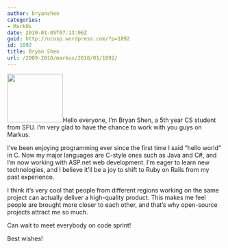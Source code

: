 ```yaml
---
author: bryanshen
categories:
- MarkUs
date: 2010-01-05T07:13:06Z
guid: http://ucosp.wordpress.com/?p=1892
id: 1892
title: Bryan Shen
url: /2009-2010/markus/2010/01/1892/
---
```


[<img class="alignleft size-full wp-image-1893" title="4912_1018396318957_1796624215_38070_3349106_s" src="http://ucosp.files.wordpress.com/2010/01/4912_1018396318957_1796624215_38070_3349106_s.jpg" alt="" width="130" height="113" />](http://ucosp.files.wordpress.com/2010/01/4912_1018396318957_1796624215_38070_3349106_s.jpg)Hello everyone, I&#8217;m Bryan Shen, a 5th year CS student from SFU. I&#8217;m very glad to have the chance to work with you guys on Markus.

I&#8217;ve been enjoying programming ever since the first time I said &#8220;hello world&#8221; in C. Now my major languages are C-style ones such as Java and C#, and I&#8217;m now working with ASP.net web development. I&#8217;m eager to learn new technologies, and I believe it&#8217;ll be a joy to shift to Ruby on Rails from my past experience.

I think it&#8217;s very cool that people from different regions working on the same project can actually deliver a high-quality product. This makes me feel people are brought more closer to each other, and that&#8217;s why open-source projects attract me so much.

Can wait to meet everybody on code sprint!

Best wishes!